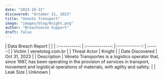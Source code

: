 ```yaml
---
date: "2023-10-31"
discovered: "October 31, 2023"
title: "Veneto Transport"
image: "images/blog/Knight.png"
author: "Breachsense Support"
draft: false
---
```


| Data Breach Report           |              | 
| :-----------: | :-------------:     |:-------------:    | :-----:|
| Victim      | venetolog.com.br      | 
| Threat Actor      | Knight      | 
| Date Discovered      | Oct 31, 2023      | 
| Description      | Vêneto Transportes is a logistics operator that, since 1987, has been operating in the provision of services in transport, movement and logistical operations of materials, with agility and safety.      | 
| Leak Size      | Unknown      | 

